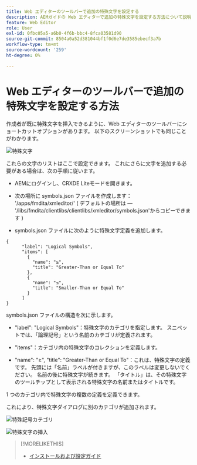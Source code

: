```yaml
---
title: Web エディターのツールバーで追加の特殊文字を設定する
description: AEMガイドの Web エディターで追加の特殊文字を設定する方法について説明します。
feature: Web Editor
role: User
exl-id: 0fbc05a5-a6b0-4f6b-bbc4-8fca03581d90
source-git-commit: 8504a0a52d381044bf1f0d6e7de3585ebecf3a7b
workflow-type: tm+mt
source-wordcount: '259'
ht-degree: 0%

---
```


# Web エディターのツールバーで追加の特殊文字を設定する方法

作成者が既に特殊文字を挿入できるように、Web エディターのツールバーにショートカットオプションがあります。
以下のスクリーンショットでも同じことがわかります。

![特殊文字](assets/special-chars.png)


これらの文字のリストはここで設定できます。 これにさらに文字を追加する必要がある場合は、次の手順に従います。

+ AEMにログインし、CRXDE Liteモードを開きます。

+ 次の場所に symbols.json ファイルを作成します： &#39;/apps/fmdita/xmleditor/&#39; ( デフォルトの場所は — &#39;/libs/fmdita/clientlibs/clientlibs/xmleditor/symbols.json&#39;からコピーできます )

+ symbols.json ファイルに次のように特殊文字定義を追加します。

```
{
      "label": "Logical Symbols",
      "items": [
        {
          "name": "≥",
          "title": "Greater-Than or Equal To"
        },
        {
          "name": "≤",
          "title": "Smaller-Than or Equal To"
        }
      ]
}
```

symbols.json ファイルの構造を次に示します。

+ &quot;label&quot;: &quot;Logical Symbols&quot;：特殊文字のカテゴリを指定します。 スニペットでは、「論理記号」という名前のカテゴリが定義されます。

+ &quot;items&quot;：カテゴリ内の特殊文字のコレクションを定義します。

+ &quot;name&quot;: &quot;≥&quot;, &quot;title&quot;: &quot;Greater-Than or Equal To&quot;：これは、特殊文字の定義です。 先頭には「名前」ラベルが付きますが、このラベルは変更しないでください。 名前の後に特殊文字が続きます。 「タイトル」は、その特殊文字のツールチップとして表示される特殊文字の名前またはタイトルです。

1 つのカテゴリ内で特殊文字の複数の定義を定義できます。

これにより、特殊文字ダイアログに別のカテゴリが追加されます。

![特殊記号カテゴリ](assets/special-char-category.png)

![特殊文字の挿入](assets/insert-special-char.png)

>[!MORELIKETHIS]
>
>+ [インストールおよび設定ガイド](https://helpx.adobe.com/content/dam/help/en/xml-documentation-solution/3-6/XML-Documentation-for-Adobe-Experience-Manager_Installation-Configuration-Guide_EN.pdf)
